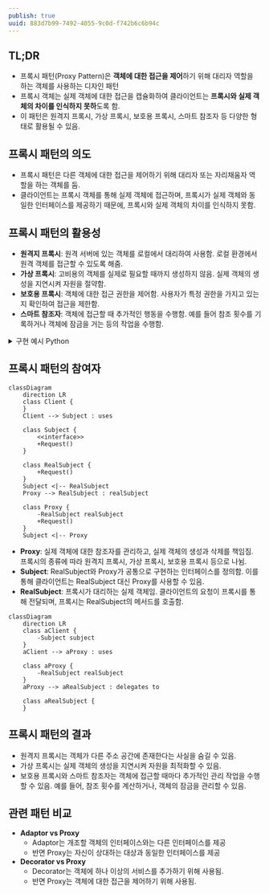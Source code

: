 ```yaml
---
publish: true
uuid: 883d7b99-7492-4055-9c0d-f742b6c6b94c
---
```


## TL;DR

- 프록시 패턴(Proxy Pattern)은 **객체에 대한 접근을 제어**하기 위해 대리자 역할을 하는 객체를 사용하는 디자인 패턴
- 프록시 객체는 실제 객체에 대한 접근을 캡슐화하여 클라이언트는 **프록시와 실제 객체의 차이를 인식하지 못하**도록 함.
- 이 패턴은 원격지 프록시, 가상 프록시, 보호용 프록시, 스마트 참조자 등 다양한 형태로 활용될 수 있음.

## 프록시 패턴의 의도

- 프록시 패턴은 다른 객체에 대한 접근을 제어하기 위해 대리자 또는 자리채움자 역할을 하는 객체를 둠.
- 클라이언트는 프록시 객체를 통해 실제 객체에 접근하며, 프록시가 실제 객체와 동일한 인터페이스를 제공하기 때문에, 프록시와 실제 객체의 차이를 인식하지 못함.

## 프록시 패턴의 활용성

- **원격지 프록시**: 원격 서버에 있는 객체를 로컬에서 대리하여 사용함. 로컬 환경에서 원격 객체를 접근할 수 있도록 해줌.
- **가상 프록시**: 고비용의 객체를 실제로 필요할 때까지 생성하지 않음. 실제 객체의 생성을 지연시켜 자원을 절약함.
- **보호용 프록시**: 객체에 대한 접근 권한을 제어함. 사용자가 특정 권한을 가지고 있는지 확인하여 접근을 제한함.
- **스마트 참조자**: 객체에 접근할 때 추가적인 행동을 수행함. 예를 들어 참조 횟수를 기록하거나 객체에 잠금을 거는 등의 작업을 수행함.

<details class="note" markdown="1">
<summary>구현 예시 Python</summary>

### 1. 원격지 프록시 (Remote Proxy)

- 원격지 프록시는 로컬에서 원격 서버에 있는 객체를 대리하여 사용
- Python에서 이와 같은 작업을 수행하기 위해서는 `xmlrpc.client`나 `socket` 모듈 등을 사용 가능

~~~python
import xmlrpc.client

# 원격 서버의 객체에 접근하는 프록시
class RemoteProxy:
    def __init__(self, server_url):
        self.server = xmlrpc.client.ServerProxy(server_url)

    def get_data(self):
        return self.server.get_data()

# 원격 서버에 접속
proxy = RemoteProxy("<http://example.com:8000>")
print(proxy.get_data())  # 원격 서버의 데이터를 가져옴
~~~

### 2. 가상 프록시 (Virtual Proxy)

- 가상 프록시는 고비용의 객체를 실제로 필요할 때까지 생성하지 않고 대리자 객체를 통해 작업을 처리

~~~python
class ExpensiveObject:
    def __init__(self):
        print("Expensive object created")
        self.data = "Some data"

    def get_data(self):
        return self.data

class VirtualProxy:
    def __init__(self):
        self._real_object = None

    def get_data(self):
        if self._real_object is None:
            self._real_object = ExpensiveObject()
        return self._real_object.get_data()

# 실제 객체는 처음 사용될 때 생성됨
proxy = VirtualProxy()
print(proxy.get_data())  # Expensive object created 이후에 데이터 반환

~~~

### 3. 보호용 프록시 (Protection Proxy)

보호용 프록시는 객체에 대한 접근을 제어하며, 접근 권한이 있는지 확인하는 로직을 포함

~~~python
class SensitiveObject:
    def __init__(self, secret_data):
        self._secret_data = secret_data

    def get_secret_data(self):
        return self._secret_data

class ProtectionProxy:
    def __init__(self, sensitive_object, user_role):
        self._sensitive_object = sensitive_object
        self._user_role = user_role

    def get_secret_data(self):
        if self._user_role == "admin":
            return self._sensitive_object.get_secret_data()
        else:
            raise PermissionError("Access Denied: You do not have permission to view this data")

# 사용자 권한에 따른 접근 제어
sensitive_data = SensitiveObject("Top Secret")
proxy = ProtectionProxy(sensitive_data, "user")

try:
    print(proxy.get_secret_data())  # 권한이 없으므로 에러 발생
except PermissionError as e:
    print(e)

~~~

### 4. 스마트 참조자 (Smart Reference)

- 스마트 참조자는 객체에 접근할 때 추가적인 행동을 수행
- 예를 들어, 참조 횟수를 기록하거나, 객체에 잠금을 거는 등의 작업

~~~python
class SmartReference:
    def __init__(self, real_object):
        self._real_object = real_object
        self._reference_count = 0

    def access(self):
        self._reference_count += 1
        return self._real_object.get_data()

    def release(self):
        self._reference_count -= 1
        if self._reference_count == 0:
            self._real_object = None  # 객체를 해제하는 로직

class RealObject:
    def get_data(self):
        return "Real object data"

# 스마트 참조자 사용 예시
real_object = RealObject()
smart_ref = SmartReference(real_object)

print(smart_ref.access())  # 참조 횟수 증가
smart_ref.release()        # 참조 횟수 감소, 필요시 객체 해제

~~~

</details>

## 프록시 패턴의 참여자

~~~mermaid
classDiagram
    direction LR
    class Client {
    }
    Client --> Subject : uses

    class Subject {
        <<interface>>
        +Request()
    }

    class RealSubject {
        +Request()
    }
    Subject <|-- RealSubject
    Proxy --> RealSubject : realSubject

    class Proxy {
        -RealSubject realSubject
        +Request()
    }
    Subject <|-- Proxy

~~~

- **Proxy**: 실제 객체에 대한 참조자를 관리하고, 실제 객체의 생성과 삭제를 책임짐. 프록시의 종류에 따라 원격지 프록시, 가상 프록시, 보호용 프록시 등으로 나뉨.
- **Subject**: RealSubject와 Proxy가 공통으로 구현하는 인터페이스를 정의함. 이를 통해 클라이언트는 RealSubject 대신 Proxy를 사용할 수 있음.
- **RealSubject**: 프록시가 대리하는 실제 객체임. 클라이언트의 요청이 프록시를 통해 전달되며, 프록시는 RealSubject의 메서드를 호출함.

~~~mermaid
classDiagram
    direction LR
    class aClient {
        -Subject subject
    }
    aClient --> aProxy : uses

    class aProxy {
        -RealSubject realSubject
    }
    aProxy --> aRealSubject : delegates to

    class aRealSubject {
    }
~~~

## 프록시 패턴의 결과

- 원격지 프록시는 객체가 다른 주소 공간에 존재한다는 사실을 숨길 수 있음.
- 가상 프록시는 실제 객체의 생성을 지연시켜 자원을 최적화할 수 있음.
- 보호용 프록시와 스마트 참조자는 객체에 접근할 때마다 추가적인 관리 작업을 수행할 수 있음. 예를 들어, 참조 횟수를 계산하거나, 객체의 잠금을 관리할 수 있음.

## 관련 패턴 비교

- **Adaptor vs Proxy**
    - Adaptor는 개조할 객체의 인터페이스와는 다른 인터페이스를 제공
    - 반면 Proxy는 자신이 상대하는 대상과 동일한 인터페이스를 제공
- **Decorator vs Proxy**
    - Decorator는 객체에 하나 이상의 서비스를 추가하기 위해 사용됨.
    - 반면 Proxy는 객체에 대한 접근을 제어하기 위해 사용됨.